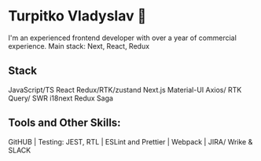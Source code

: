 # Turpitko Vladyslav 👋

I'm an experienced frontend developer with over a year of commercial experience. Main stack: Next, React, Redux

## Stack

   JavaScript/TS
   React 
   Redux/RTK/zustand 
   Next.js 
   Material-UI 
   Axios/ RTK Query/ SWR 
   i18next
   Redux Saga 

## Tools and Other Skills:

 GitHUB | Testing: JEST, RTL | ESLint and Prettier | Webpack | JIRA/ Wrike & SLACK

<!--
**TURP1/TURP1** is a ✨ _special_ ✨ repository because its `README.md` (this file) appears on your GitHub profile.

Here are some ideas to get you started:

- 🔭 I’m currently working on ...
- 🌱 I’m currently learning ...
- 👯 I’m looking to collaborate on ...
- 🤔 I’m looking for help with ...
- 💬 Ask me about ...
- 📫 How to reach me: ...
- 😄 Pronouns: ...
- ⚡ Fun fact: ...
-->
